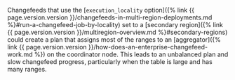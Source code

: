 Changefeeds that use the [`execution_locality` option]({% link {{ page.version.version }}/changefeeds-in-multi-region-deployments.md %}#run-a-changefeed-job-by-locality) set to a [secondary region]({% link {{ page.version.version }}/multiregion-overview.md %}#secondary-regions) could create a plan that assigns most of the ranges to an [aggregator]({% link {{ page.version.version }}/how-does-an-enterprise-changefeed-work.md %}) on the coordinator node. This leads to an unbalanced plan and slow changefeed progress, particularly when the table is large and has many ranges.